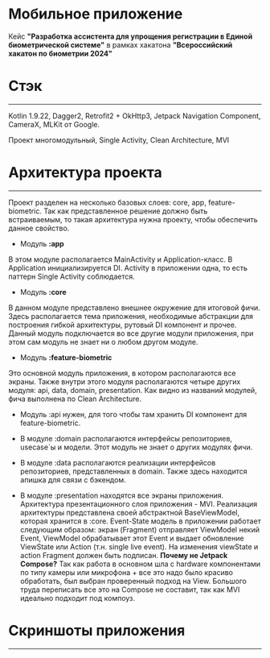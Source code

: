 # Мобильное приложение
Кейс **"Разработка ассистента для упрощения регистрации в Единой биометрической системе"** в рамках хакатона **"Всероссийский
хакатон по биометрии 2024"**

# Стэк

---

Kotlin 1.9.22, Dagger2, Retrofit2 + OkHttp3, Jetpack Navigation Component, CameraX, MLKit от Google.

Проект многомодульный, Single Activity, Clean Architecture, MVI

# Архитектура проекта

---

Проект разделен на несколько базовых слоев: core, app, feature-biometric. Так как представленное решение должно быть встраиваемым, то такая архитектура нужна проекту, чтобы обеспечить данное свойство. 

- Модуль **:app**

В этом модуле располагается MainActivity и Application-класс. В Application инициализируется DI. Activity в приложении одна, то есть паттерн Single Activity соблюдается.

- Модуль **:core**

В данном модуле представлено внешнее окружение для итоговой фичи. Здесь располагается тема приложения, необходимые абстракции для построения гибкой архитектуры, рутовый DI компонент и прочее. Данный модуль подключается во все другие модули приложения, при этом сам модуль не знает ни о любом другом модуле.

- Модуль **:feature-biometric**

Это основной модуль приложения, в котором располагаются все экраны. Также внутри этого модуля располагаются четыре других модуля: api, data, domain, presentation. Как видно из названий модулей, фича выполнена по Clean Architecture. 

- Модуль :api нужен, для того чтобы там хранить DI компонент для feature-biometric. 


- В модуле :domain располагаются интерфейсы репозиториев, usecase`ы и модели. Этот модуль не знает о других модулях фичи.


- В модуле :data располагаются реализации интерфейсов репозиториев, представленных в domain. Также здесь находится апишка для связи с бэкендом.


- В модуле :presentation находятся все экраны приложения. Архитектура презентационного слоя приложения - MVI. Реализация архитектуры представлена своей абстрактной BaseViewModel, которая хранится в :core.
Event-State модель в приложении работает следующим образом: экран (Fragment) отправляет ViewModel некий Event, ViewModel обрабатывает этот Event и выдает обновление ViewState или Action (т.н. single live event). На изменения viewState и action Fragment должен быть подписан.
**Почему не Jetpack Compose?** Так как работа в основном шла с hardware компонентами по типу камеры или микрофона + все это надо было красиво обработать, был выбран проверенный подход на View. Большого труда переписать все это на Compose не составит, так как MVI идеально подходит под компоуз.


# Скриншоты приложения

---



